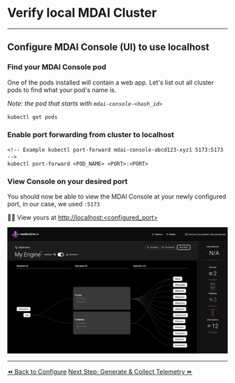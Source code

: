 # Verify local MDAI Cluster
----

## Configure MDAI Console (UI) to use localhost

### Find your MDAI Console pod

One of the pods installed will contain a web app. Let's list out all cluster pods to find what your pod's name is.

_Note: the pod that starts with `mdai-console-<hash_id>`_

```shell
kubectl get pods
```

### Enable port forwarding from cluster to localhost

```shell
<!-- Example kubectl port-forward mdai-console-abcd123-xyz1 5173:5173 -->
kubectl port-forward <POD_NAME> <PORT>:<PORT>
```

### View Console on your desired port
You should now be able to view the MDAI Console at your newly configured port, in our case, we used `:5173`

🐙🎉 View yours at [http://localhost:<configured_port>](http://localhost:<configured_port>)

![A bright and shiny MDAI Cluster Console](../../media/console-new-and-shiny.png)


----
<span class="left"><a href="./configure.md">⏪ Back to Configure</a></span>
<span class="right"><a href="../testing.md">Next Step: Generate & Collect Telemetry ⏩</a></span>

